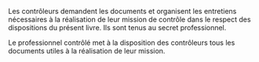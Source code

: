  Les contrôleurs demandent les documents et organisent les entretiens nécessaires à la réalisation de leur mission de contrôle dans le respect des dispositions du présent livre. Ils sont tenus au secret professionnel.


Le professionnel contrôlé met à la disposition des contrôleurs tous les documents utiles à la réalisation de leur mission.  




